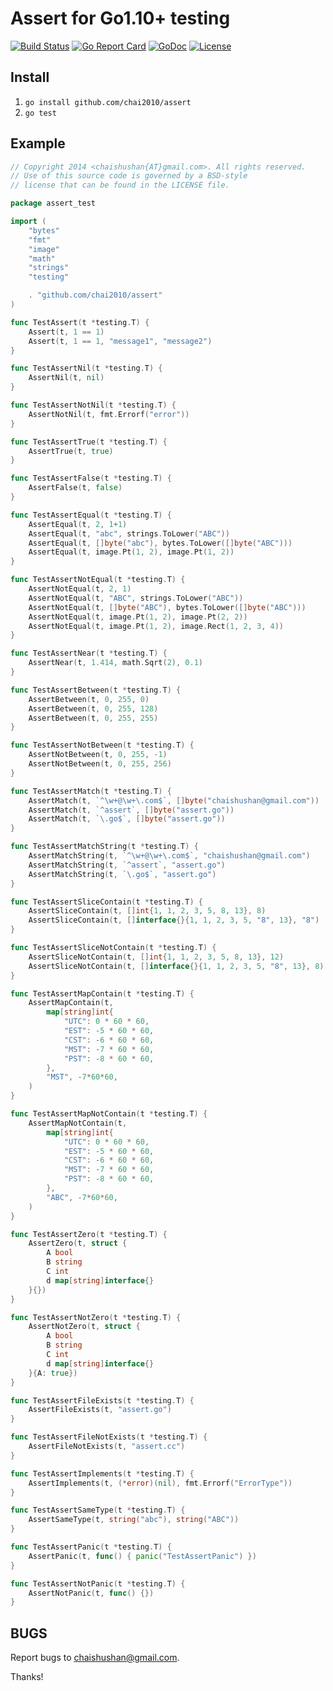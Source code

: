 # Assert for Go1.10+ testing

[![Build Status](https://travis-ci.org/chai2010/assert.svg)](https://travis-ci.org/chai2010/assert)
[![Go Report Card](https://goreportcard.com/badge/github.com/chai2010/assert)](https://goreportcard.com/report/github.com/chai2010/assert)
[![GoDoc](https://godoc.org/github.com/chai2010/assert?status.svg)](https://godoc.org/github.com/chai2010/assert)
[![License](http://img.shields.io/badge/license-apache%20v2-blue.svg)](https://github.com/chai2010/assert/blob/master/LICENSE)


## Install

1. `go install github.com/chai2010/assert`
2. `go test`

## Example

```Go
// Copyright 2014 <chaishushan{AT}gmail.com>. All rights reserved.
// Use of this source code is governed by a BSD-style
// license that can be found in the LICENSE file.

package assert_test

import (
	"bytes"
	"fmt"
	"image"
	"math"
	"strings"
	"testing"

	. "github.com/chai2010/assert"
)

func TestAssert(t *testing.T) {
	Assert(t, 1 == 1)
	Assert(t, 1 == 1, "message1", "message2")
}

func TestAssertNil(t *testing.T) {
	AssertNil(t, nil)
}

func TestAssertNotNil(t *testing.T) {
	AssertNotNil(t, fmt.Errorf("error"))
}

func TestAssertTrue(t *testing.T) {
	AssertTrue(t, true)
}

func TestAssertFalse(t *testing.T) {
	AssertFalse(t, false)
}

func TestAssertEqual(t *testing.T) {
	AssertEqual(t, 2, 1+1)
	AssertEqual(t, "abc", strings.ToLower("ABC"))
	AssertEqual(t, []byte("abc"), bytes.ToLower([]byte("ABC")))
	AssertEqual(t, image.Pt(1, 2), image.Pt(1, 2))
}

func TestAssertNotEqual(t *testing.T) {
	AssertNotEqual(t, 2, 1)
	AssertNotEqual(t, "ABC", strings.ToLower("ABC"))
	AssertNotEqual(t, []byte("ABC"), bytes.ToLower([]byte("ABC")))
	AssertNotEqual(t, image.Pt(1, 2), image.Pt(2, 2))
	AssertNotEqual(t, image.Pt(1, 2), image.Rect(1, 2, 3, 4))
}

func TestAssertNear(t *testing.T) {
	AssertNear(t, 1.414, math.Sqrt(2), 0.1)
}

func TestAssertBetween(t *testing.T) {
	AssertBetween(t, 0, 255, 0)
	AssertBetween(t, 0, 255, 128)
	AssertBetween(t, 0, 255, 255)
}

func TestAssertNotBetween(t *testing.T) {
	AssertNotBetween(t, 0, 255, -1)
	AssertNotBetween(t, 0, 255, 256)
}

func TestAssertMatch(t *testing.T) {
	AssertMatch(t, `^\w+@\w+\.com$`, []byte("chaishushan@gmail.com"))
	AssertMatch(t, `^assert`, []byte("assert.go"))
	AssertMatch(t, `\.go$`, []byte("assert.go"))
}

func TestAssertMatchString(t *testing.T) {
	AssertMatchString(t, `^\w+@\w+\.com$`, "chaishushan@gmail.com")
	AssertMatchString(t, `^assert`, "assert.go")
	AssertMatchString(t, `\.go$`, "assert.go")
}

func TestAssertSliceContain(t *testing.T) {
	AssertSliceContain(t, []int{1, 1, 2, 3, 5, 8, 13}, 8)
	AssertSliceContain(t, []interface{}{1, 1, 2, 3, 5, "8", 13}, "8")
}

func TestAssertSliceNotContain(t *testing.T) {
	AssertSliceNotContain(t, []int{1, 1, 2, 3, 5, 8, 13}, 12)
	AssertSliceNotContain(t, []interface{}{1, 1, 2, 3, 5, "8", 13}, 8)
}

func TestAssertMapContain(t *testing.T) {
	AssertMapContain(t,
		map[string]int{
			"UTC": 0 * 60 * 60,
			"EST": -5 * 60 * 60,
			"CST": -6 * 60 * 60,
			"MST": -7 * 60 * 60,
			"PST": -8 * 60 * 60,
		},
		"MST", -7*60*60,
	)
}

func TestAssertMapNotContain(t *testing.T) {
	AssertMapNotContain(t,
		map[string]int{
			"UTC": 0 * 60 * 60,
			"EST": -5 * 60 * 60,
			"CST": -6 * 60 * 60,
			"MST": -7 * 60 * 60,
			"PST": -8 * 60 * 60,
		},
		"ABC", -7*60*60,
	)
}

func TestAssertZero(t *testing.T) {
	AssertZero(t, struct {
		A bool
		B string
		C int
		d map[string]interface{}
	}{})
}

func TestAssertNotZero(t *testing.T) {
	AssertNotZero(t, struct {
		A bool
		B string
		C int
		d map[string]interface{}
	}{A: true})
}

func TestAssertFileExists(t *testing.T) {
	AssertFileExists(t, "assert.go")
}

func TestAssertFileNotExists(t *testing.T) {
	AssertFileNotExists(t, "assert.cc")
}

func TestAssertImplements(t *testing.T) {
	AssertImplements(t, (*error)(nil), fmt.Errorf("ErrorType"))
}

func TestAssertSameType(t *testing.T) {
	AssertSameType(t, string("abc"), string("ABC"))
}

func TestAssertPanic(t *testing.T) {
	AssertPanic(t, func() { panic("TestAssertPanic") })
}

func TestAssertNotPanic(t *testing.T) {
	AssertNotPanic(t, func() {})
}
```

## BUGS

Report bugs to <chaishushan@gmail.com>.

Thanks!

